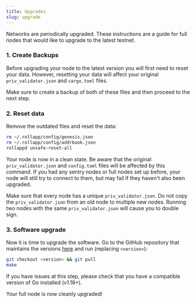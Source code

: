 ```yaml
---
title: Upgrades
slug: upgrade
---
```


Networks are periodically upgraded. These instructions are a guide for full nodes that would like to upgrade to the latest testnet.

### 1. Create Backups

Before upgrading your node to the latest version you will first need to reset your data. However, resetting your data will affect your original `priv_validator.json` and `cargo.toml` files.

Make sure to create a backup of both of these files and then proceed to the next step.

### 2. Reset data

Remove the outdated files and reset the data:

```bash
rm ~/.rollapp/config/genesis.json
rm ~/.rollapp/config/addrbook.json
rollappd unsafe-reset-all
```

Your node is now in a clean state. Be aware that the original `priv_validator.json` and `config.toml` files will be affected by this command. If you had any sentry nodes or full nodes set up before, your node will still try to connect to them, but may fail if they haven't also been upgraded.

Make sure that every node has a unique `priv_validator.json`. Do not copy the `priv_validator.json` from an old node to multiple new nodes. Running two nodes with the same `priv_validator.json` will cause you to double sign.

### 3. Software upgrade

Now it is time to upgrade the software. Go to the GitHub repository that maintains the versions [here](https://github.com/dymensionxyz/testnets) and run (replacing `<version>`):

```bash
git checkout <version> && git pull
make
```

If you have issues at this step, please check that you have a compatible version of Go installed (v1.18+).

Your full node is now cleanly upgraded!
